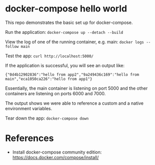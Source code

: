 # docker-compose hello world

This repo demonstrates the basic set up for docker-compose. 

Run the application: `docker-compose up --detach --build`

View the log of one of the running container, e.g. main: `docker logs --follow main`

Test the app: `curl http://localhost:5000/` 

If the application is successful, you will see an output like:

```
{"0d4b12902836":"hello from app2","9a249436c169":"hello from main","eca1050ca226":"hello from app1"}
```
Essentially, the main container is listening on port 5000 and the other containers are listening on ports 6000 and 7000.

The output shows we were able to reference a custom and a native environment variables.

Tear down the app: `docker-compose down`

# References
- Install docker-compose community edition: https://docs.docker.com/compose/install/ 
